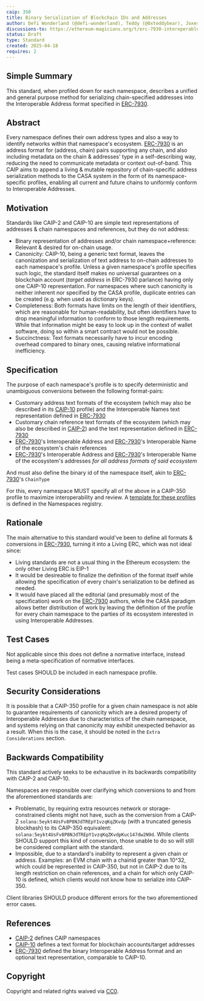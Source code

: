 ```yaml
---
caip: 350
title: Binary Serialization of Blockchain IDs and Addresses
author: Defi Wonderland (@defi-wonderland), Teddy (@0xteddybear), Joxes (@Joxess), Racu (@0xRacoon), Skeletor Spaceman (@0xskeletor-spaceman), TiTi (@0xtiti), Gori (@0xGorilla), Ardy (@0xArdy), Onizuka (@onizuka-wl)
discussions-to: https://ethereum-magicians.org/t/erc-7930-interoperable-addresses/23365
status: Draft
type: Standard
created: 2025-04-18
requires: 2
---
```


## Simple Summary

This standard, when profiled down for each namespace, describes a unified and general purpose method for serializing chain-specified addresses into the Interoperable Address format specified in [ERC-7930].

## Abstract

Every namespace defines their own address types and also a way to identify networks within that namespace's ecosystem.
[ERC-7930] is an address format for (address, chain) pairs supporting any chain, and also including metadata on the chain & addresses' type in a self-describing way, reducing the need to communicate metadata or context out-of-band.
This CAIP aims to append a living & mutable repository of chain-specific address serialization methods to the CASA system in the form of its namespace-specific profiles, enabling all current and future chains to uniformly conform to Interoperable Addresses.

## Motivation

Standards like CAIP-2 and CAIP-10 are simple text representations of addresses & chain namespaces and references, but they do not address:
- Binary representation of addresses and/or chain namespace+reference: Relevant & desired for on-chain usage.
- Canonicity: CAIP-10, being a generic text format, leaves the canonization and serialization of text address to on-chain addresses to each namespace's profile. Unless a given namespace's profile specifies such logic, the standard itself makes no universal guarantees on a blockchain account (_target address_ in ERC-7930 parlance) having only one CAIP-10 representation. For namespaces where such canonicity is neither inherent nor specified by the CASA profile, duplicate entries can be created (e.g. when used as dictionary keys).
- Completeness: Both formats have limits on the length of their identifiers, which are reasonable for human-readability, but often identifiers have to drop meaningful information to conform to those length requirements. While that information might be easy to look up in the context of wallet software, doing so within a smart contract would not be possible.
- Succinctness: Text formats necessarily have to incur encoding overhead compared to binary ones, causing relative informational inefficiency.

## Specification

The purpose of each namespace's profile is to specify deterministic and unambiguous conversions between the following format-pairs:
- Customary address text formats of the ecosystem (which may also be described in its [CAIP-10] profile) and the Interoperable Names text representation defined in [ERC-7930]
- Customary chain reference text formats of the ecosystem (which may also be described in [CAIP-2]) and the text representation defined in [ERC-7930]
- [ERC-7930]'s Interoperable Address and [ERC-7930]'s Interoperable Name of the ecosystem's chain references
- [ERC-7930]'s Interoperable Address and [ERC-7930]'s Interoperable Name of the ecosystem's addresses *for all address formats of said ecosystem*

And must also define the binary id of the namespace itself, akin to [ERC-7930]'s `ChainType`

For this, every namespace MUST specify all of the above in a CAIP-350 profile to maximize interoperability and review. A [template for these profiles](https://github.com/ChainAgnostic/namespaces/blob/main/_template/caip350.md) is defined in the Namespaces registry.

## Rationale

The main alternative to this standard would've been to define all formats & conversions in [ERC-7930], turning it into a Living ERC, which was not ideal since:
- Living standards are not a usual thing in the Ethereum ecosystem: the only other Living ERC is EIP-1
- It would be desireable to finalize the definition of the format itself while allowing the specification of every chain's serialization to be defined as needed.
- It would have placed all the editorial (and presumably most of the specification) work on the [ERC-7930] authors, while the CASA paradigm allows better distribution of work by leaving the definition of the profile for every chain namespace to the parties of its ecosystem interested in using Interoperable Addresses.

## Test Cases

Not applicable since this does not define a normative interface, instead being a meta-specification of normative interfaces.

Test cases SHOULD be included in each namespace profile.

## Security Considerations

It is possible that a CAIP-350 profile for a given chain namespace is not able to guarantee requirements of canonicity which are a desired property of Interoperable Addresses due to characteristics of the chain namespace, and systems relying on that canonicity may exhibit unexpected behavior as a result. When this is the case, it should be noted in the `Extra Considerations` section.

## Backwards Compatibility

This standard actively seeks to be exhaustive in its backwards compatibility with CAIP-2 and CAIP-10.

Namespaces are responsible over clarifying which conversions to and from the aforementioned standards are:
- Problematic, by requiring extra resources network or storage-constrained clients might not have, such as the conversion from a CAIP-2 `solana:5eykt4UsFv8P8NJdTREpY1vzqKqZKvdp` (with a truncated genesis blockhash) to its CAIP-350 equivalent: `solana:5eykt4UsFv8P8NJdTREpY1vzqKqZKvdpKuc147dw2N9d`. While clients SHOULD support this kind of conversion, those unable to do so will still be considered compliant with the standard.
- Impossible, due to a standard's inability to represent a given chain or address. Examples: an EVM chain with a chainid greater than 10^32, which could be represented in CAIP-350, but not in CAIP-2 due to its length restriction on chain references, and a chain for which only CAIP-10 is defined, which clients would not know how to serialize into CAIP-350.

Client libraries SHOULD produce different errors for the two aforementioned error cases.

## References

- [CAIP-2] defines CAIP namespaces
- [CAIP-10] defines a text format for blockchain accounts/target addresses
- [ERC-7930] defined the binary Interoperable Address format and an optional text representation, comparable to CAIP-10.

[CAIP-2]: https://ChainAgnostic.org/CAIPs/caip-2
[CAIP-10]: https://ChainAgnostic.org/CAIPs/caip-10
<!-- TODO: point to the EIP website when the PR is merged -->
[ERC-7930]: https://ethereum-magicians.org/t/erc-7930-interoperable-addresses/23365

## Copyright
Copyright and related rights waived via [CC0](../LICENSE).
